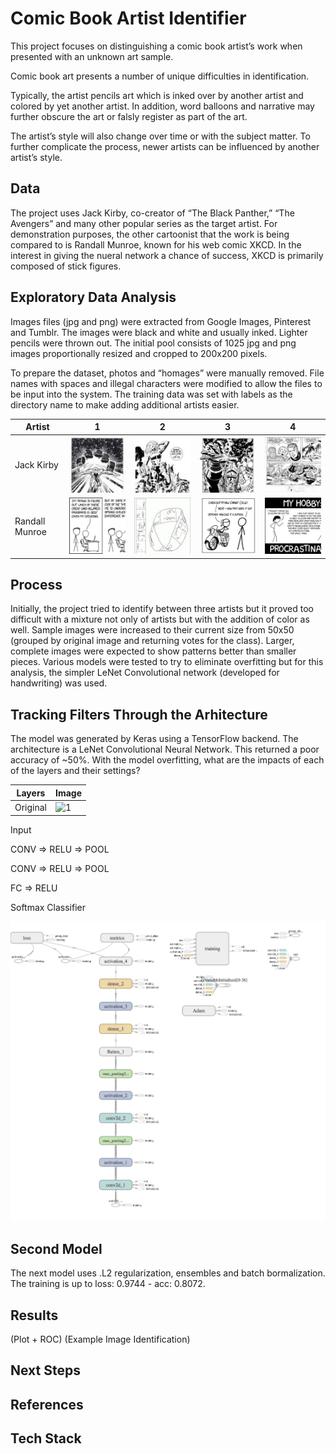 # Comic Book Artist Identifier

This project focuses on distinguishing a comic book artist’s work when presented with an unknown art sample. 

Comic book art presents a number of unique difficulties in identification. 

Typically, the artist pencils art which is inked over by another artist and colored by yet another artist. In addition, word balloons and narrative may further obscure the art or falsly register as part of the art. 

The artist’s style will also change over time or with the subject matter. To further complicate the process, newer artists can be influenced by another artist’s style.


## Data
The project uses Jack Kirby, co-creator of “The Black Panther,” “The Avengers” and many other popular series as the target artist. For demonstration purposes, the other cartoonist that the work is being compared to is Randall Munroe, known for his web comic XKCD. In the interest in giving the nueral network a chance of success, XKCD is primarily composed of stick figures.


## Exploratory Data Analysis
Images files (jpg and png) were extracted from Google Images, Pinterest and Tumblr. The images were black and white and usually inked. Lighter pencils were thrown out. The initial pool consists of 1025 jpg and png images proportionally resized and cropped to 200x200 pixels.

To prepare the dataset, photos and “homages” were manually removed. File names with spaces and illegal characters were modified to allow the files to be input into the system. The training data was set with labels as the directory name to make adding additional artists easier.


| Artist  | 1  |2 |3|4 |
|---|---|---|---|---|
|Jack Kirby| ![kirby1](https://github.com/rhaussmann/ds-capstone-2/blob/master/img/kirby989.jpg) |![kirby2](https://github.com/rhaussmann/ds-capstone-2/blob/master/img/kirby1001.jpg) |![kirby3](https://github.com/rhaussmann/ds-capstone-2/blob/master/img/kirby1004.jpg) |![kirby1](https://github.com/rhaussmann/ds-capstone-2/blob/master/img/kirby1008.jpg) |
| Randall Munroe  | ![munroe1](https://github.com/rhaussmann/ds-capstone-2/blob/master/img/xkcd101.jpg)  |![munroe2](https://github.com/rhaussmann/ds-capstone-2/blob/master/img/xkcd102.jpg)  |![munroe3](https://github.com/rhaussmann/ds-capstone-2/blob/master/img/xkcd1012.jpg)  |![munroe4](https://github.com/rhaussmann/ds-capstone-2/blob/master/img/xkcd1016.jpg)  |

## Process
Initially, the project tried to identify between three artists but it proved too difficult with a mixture not only of artists but with the addition of color as well. Sample images were increased to their current size from 50x50 (grouped by original image and returning votes for the class). Larger, complete images were expected to show patterns better than smaller pieces. Various models were tested to try to eliminate overfitting but for this analysis, the simpler LeNet Convolutional network (developed for handwriting) was used.


## Tracking Filters Through the Arhitecture

The model was generated by Keras using a TensorFlow backend. The architecture is a LeNet Convolutional Neural Network. This returned a poor accuracy of ~50%. With the model overfitting, what are the impacts of each of the layers and their settings?

| Layers  |  Image| 
|---|---|
| Original  |![1](![kirby1](https://github.com/rhaussmann/ds-capstone-2/blob/master/img/kirby989.jpg))  |






Input

CONV => RELU => POOL

CONV => RELU => POOL

FC => RELU

Softmax Classifier

![tensorboard graph](https://github.com/rhaussmann/ds-capstone-2/blob/master/img/tensor_graph.png "Tensorboard Graph")


## Second Model
The next model uses .L2 regularization, ensembles and batch bormalization. The training is up to loss: 0.9744 - acc: 0.8072.

## Results

(Plot + ROC)
(Example Image Identification)

## Next Steps

## References

## Tech Stack
